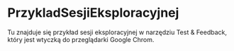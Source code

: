 # PrzykladSesjiEksploracyjnej
Tu znajduje się przykład sesji eksploracyjnej w narzędziu Test & Feedback, który jest wtyczką do przeglądarki Google Chrom.
